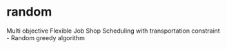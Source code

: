 # random
Multi objective Flexible Job Shop Scheduling with transportation constraint - Random greedy algorithm
